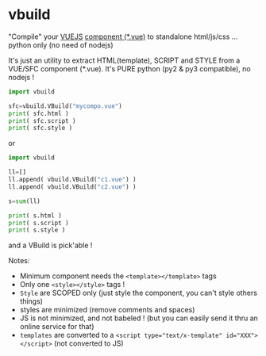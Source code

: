 # vbuild

"Compile" your [VUEJS](https://vuejs.org/) [component (*.vue)](https://fr.vuejs.org/v2/guide/single-file-components.html) to standalone html/js/css ... python only (no need of nodejs)

It's just an utility to extract HTML(template), SCRIPT and STYLE from a VUE/SFC component (*.vue).
It's PURE python (py2 & py3 compatible), no nodejs !

```python
import vbuild

sfc=vbuild.VBuild("mycompo.vue")
print( sfc.html )
print( sfc.script )
print( sfc.style )
```

or

```python
import vbuild

ll=[]
ll.append( vbuild.VBuild("c1.vue") )
ll.append( vbuild.VBuild("c2.vue") )

s=sum(ll)

print( s.html )
print( s.script )
print( s.style )
```

and a VBuild is pick'able !

Notes:

 * Minimum component needs the `<template></template>` tags
 * Only one `<style></style>` tags !
 * `Style` are SCOPED only (just style the component, you can't style others things)
 * styles are minimized (remove comments and spaces)
 * JS is not minimized, and not babeled ! (but you can easily send it thru an online service for that)
 * `templates` are converted to a `<script type="text/x-template" id="XXX"></script>` (not converted to JS)

